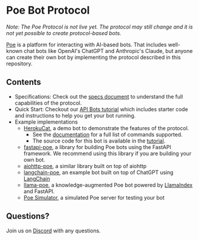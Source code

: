 # Poe Bot Protocol

_Note: The Poe Protocol is not live yet. The protocol may still change and it is not yet
possible to create protocol-based bots._

[Poe](https://poe.com) is a platform for interacting with AI-based bots. That includes
well-known chat bots like OpenAI's ChatGPT and Anthropic's Claude, but anyone can create
their own bot by implementing the protocol described in this repository.

## Contents

- Specifications: Check out the [specs document](./spec.md) to understand the full
  capabilities of the protocol.
- Quick Start: Checkout our
  [API Bots tutorial](https://github.com/poe-platform/api-bot-tutorial) which includes
  starter code and instructions to help you get your bot running.
- Example implementations
  - [HerokuCat](https://poe.com/HerokuCat), a demo bot to demonstrate the features of
    the protocol.
    - See the
      [documentation](https://github.com/poe-platform/api-bot-tutorial/blob/main/catbot/catbot.md)
      for a full list of commands supported.
    - The source code for this bot is available in the
      [tutorial](https://github.com/poe-platform/api-bot-tutorial/blob/main/catbot.py).
  - [fastapi-poe](./fastapi_poe/), a library for building Poe bots using the FastAPI
    framework. We recommend using this library if you are building your own bot.
  - [aiohttp-poe](./aiohttp_poe/), a similar library built on top of aiohttp
  - [langchain-poe](./langchain_poe/), an example bot built on top of ChatGPT using
    [LangChain](https://github.com/hwchase17/langchain)
  - [llama-poe](./llama_poe/), a knowledge-augmented Poe bot powered by
    [LlamaIndex](https://gpt-index.readthedocs.io/en/latest/) and FastAPI.
  - [Poe Simulator](./simulator_poe/), a simulated Poe server for testing your bot

## Questions?

Join us on [Discord](https://discord.gg/TKxT6kBpgm) with any questions.
